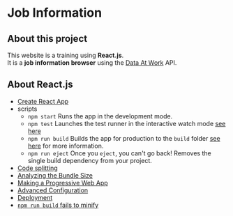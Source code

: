 # Job Information

## About this project

This website is a training using **React.js**.  
It is a **job information browser** using the [Data At Work](http://dataatwork.org/) API.

## About React.js

- [Create React App](https://github.com/facebook/create-react-app)
- scripts
  - `npm start` Runs the app in the development mode.
  - `npm test` Launches the test runner in the interactive watch mode [see here](https://facebook.github.io/create-react-app/docs/running-tests)
  - `npm run build` Builds the app for production to the `build` folder [see here](https://facebook.github.io/create-react-app/docs/deployment) for more information.
  - `npm run eject` Once you `eject`, you can't go back! Removes the single build dependency from your project.
- [Code splitting](https://facebook.github.io/create-react-app/docs/code-splitting)
- [Analyzing the Bundle Size](https://facebook.github.io/create-react-app/docs/analyzing-the-bundle-size)
- [Making a Progressive Web App](https://facebook.github.io/create-react-app/docs/making-a-progressive-web-app)
- [Advanced Configuration](https://facebook.github.io/create-react-app/docs/advanced-configuration)
- [Deployment](https://facebook.github.io/create-react-app/docs/deployment)
- [`npm run build` fails to minify](https://facebook.github.io/create-react-app/docs/troubleshooting#npm-run-build-fails-to-minify)
